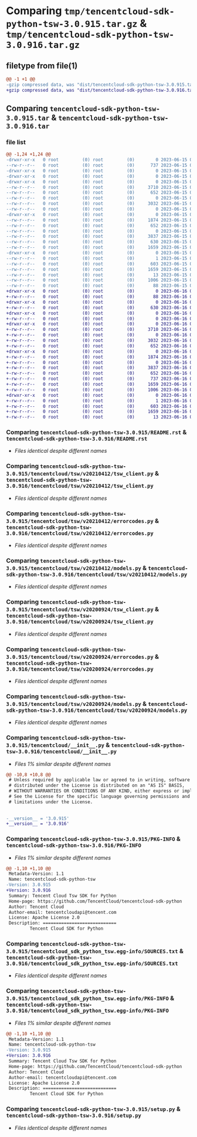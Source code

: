 # Comparing `tmp/tencentcloud-sdk-python-tsw-3.0.915.tar.gz` & `tmp/tencentcloud-sdk-python-tsw-3.0.916.tar.gz`

## filetype from file(1)

```diff
@@ -1 +1 @@
-gzip compressed data, was "dist/tencentcloud-sdk-python-tsw-3.0.915.tar", last modified: Thu Jun 15 00:37:08 2023, max compression
+gzip compressed data, was "dist/tencentcloud-sdk-python-tsw-3.0.916.tar", last modified: Fri Jun 16 00:44:50 2023, max compression
```

## Comparing `tencentcloud-sdk-python-tsw-3.0.915.tar` & `tencentcloud-sdk-python-tsw-3.0.916.tar`

### file list

```diff
@@ -1,24 +1,24 @@
-drwxr-xr-x   0 root         (0) root         (0)        0 2023-06-15 00:37:08.000000 tencentcloud-sdk-python-tsw-3.0.915/
--rw-r--r--   0 root         (0) root         (0)      737 2023-06-15 00:37:08.000000 tencentcloud-sdk-python-tsw-3.0.915/README.rst
-drwxr-xr-x   0 root         (0) root         (0)        0 2023-06-15 00:37:08.000000 tencentcloud-sdk-python-tsw-3.0.915/tencentcloud/
-drwxr-xr-x   0 root         (0) root         (0)        0 2023-06-15 00:37:08.000000 tencentcloud-sdk-python-tsw-3.0.915/tencentcloud/tsw/
-drwxr-xr-x   0 root         (0) root         (0)        0 2023-06-15 00:37:08.000000 tencentcloud-sdk-python-tsw-3.0.915/tencentcloud/tsw/v20210412/
--rw-r--r--   0 root         (0) root         (0)     3710 2023-06-15 00:37:08.000000 tencentcloud-sdk-python-tsw-3.0.915/tencentcloud/tsw/v20210412/tsw_client.py
--rw-r--r--   0 root         (0) root         (0)      652 2023-06-15 00:37:08.000000 tencentcloud-sdk-python-tsw-3.0.915/tencentcloud/tsw/v20210412/errorcodes.py
--rw-r--r--   0 root         (0) root         (0)        0 2023-06-15 00:37:08.000000 tencentcloud-sdk-python-tsw-3.0.915/tencentcloud/tsw/v20210412/__init__.py
--rw-r--r--   0 root         (0) root         (0)     3032 2023-06-15 00:37:08.000000 tencentcloud-sdk-python-tsw-3.0.915/tencentcloud/tsw/v20210412/models.py
--rw-r--r--   0 root         (0) root         (0)        0 2023-06-15 00:37:08.000000 tencentcloud-sdk-python-tsw-3.0.915/tencentcloud/tsw/__init__.py
-drwxr-xr-x   0 root         (0) root         (0)        0 2023-06-15 00:37:08.000000 tencentcloud-sdk-python-tsw-3.0.915/tencentcloud/tsw/v20200924/
--rw-r--r--   0 root         (0) root         (0)     1874 2023-06-15 00:37:08.000000 tencentcloud-sdk-python-tsw-3.0.915/tencentcloud/tsw/v20200924/tsw_client.py
--rw-r--r--   0 root         (0) root         (0)      652 2023-06-15 00:37:08.000000 tencentcloud-sdk-python-tsw-3.0.915/tencentcloud/tsw/v20200924/errorcodes.py
--rw-r--r--   0 root         (0) root         (0)        0 2023-06-15 00:37:08.000000 tencentcloud-sdk-python-tsw-3.0.915/tencentcloud/tsw/v20200924/__init__.py
--rw-r--r--   0 root         (0) root         (0)     3837 2023-06-15 00:37:08.000000 tencentcloud-sdk-python-tsw-3.0.915/tencentcloud/tsw/v20200924/models.py
--rw-r--r--   0 root         (0) root         (0)      630 2023-06-15 00:37:08.000000 tencentcloud-sdk-python-tsw-3.0.915/tencentcloud/__init__.py
--rw-r--r--   0 root         (0) root         (0)     1659 2023-06-15 00:37:08.000000 tencentcloud-sdk-python-tsw-3.0.915/PKG-INFO
-drwxr-xr-x   0 root         (0) root         (0)        0 2023-06-15 00:37:08.000000 tencentcloud-sdk-python-tsw-3.0.915/tencentcloud_sdk_python_tsw.egg-info/
--rw-r--r--   0 root         (0) root         (0)        1 2023-06-15 00:37:08.000000 tencentcloud-sdk-python-tsw-3.0.915/tencentcloud_sdk_python_tsw.egg-info/dependency_links.txt
--rw-r--r--   0 root         (0) root         (0)      603 2023-06-15 00:37:08.000000 tencentcloud-sdk-python-tsw-3.0.915/tencentcloud_sdk_python_tsw.egg-info/SOURCES.txt
--rw-r--r--   0 root         (0) root         (0)     1659 2023-06-15 00:37:08.000000 tencentcloud-sdk-python-tsw-3.0.915/tencentcloud_sdk_python_tsw.egg-info/PKG-INFO
--rw-r--r--   0 root         (0) root         (0)       13 2023-06-15 00:37:08.000000 tencentcloud-sdk-python-tsw-3.0.915/tencentcloud_sdk_python_tsw.egg-info/top_level.txt
--rw-r--r--   0 root         (0) root         (0)     1006 2023-06-15 00:37:08.000000 tencentcloud-sdk-python-tsw-3.0.915/setup.py
--rw-r--r--   0 root         (0) root         (0)       88 2023-06-15 00:37:08.000000 tencentcloud-sdk-python-tsw-3.0.915/setup.cfg
+drwxr-xr-x   0 root         (0) root         (0)        0 2023-06-16 00:44:50.000000 tencentcloud-sdk-python-tsw-3.0.916/
+-rw-r--r--   0 root         (0) root         (0)       88 2023-06-16 00:44:50.000000 tencentcloud-sdk-python-tsw-3.0.916/setup.cfg
+drwxr-xr-x   0 root         (0) root         (0)        0 2023-06-16 00:44:50.000000 tencentcloud-sdk-python-tsw-3.0.916/tencentcloud/
+-rw-r--r--   0 root         (0) root         (0)      630 2023-06-16 00:44:50.000000 tencentcloud-sdk-python-tsw-3.0.916/tencentcloud/__init__.py
+drwxr-xr-x   0 root         (0) root         (0)        0 2023-06-16 00:44:50.000000 tencentcloud-sdk-python-tsw-3.0.916/tencentcloud/tsw/
+-rw-r--r--   0 root         (0) root         (0)        0 2023-06-16 00:44:50.000000 tencentcloud-sdk-python-tsw-3.0.916/tencentcloud/tsw/__init__.py
+drwxr-xr-x   0 root         (0) root         (0)        0 2023-06-16 00:44:50.000000 tencentcloud-sdk-python-tsw-3.0.916/tencentcloud/tsw/v20210412/
+-rw-r--r--   0 root         (0) root         (0)     3710 2023-06-16 00:44:50.000000 tencentcloud-sdk-python-tsw-3.0.916/tencentcloud/tsw/v20210412/tsw_client.py
+-rw-r--r--   0 root         (0) root         (0)        0 2023-06-16 00:44:50.000000 tencentcloud-sdk-python-tsw-3.0.916/tencentcloud/tsw/v20210412/__init__.py
+-rw-r--r--   0 root         (0) root         (0)     3032 2023-06-16 00:44:50.000000 tencentcloud-sdk-python-tsw-3.0.916/tencentcloud/tsw/v20210412/models.py
+-rw-r--r--   0 root         (0) root         (0)      652 2023-06-16 00:44:50.000000 tencentcloud-sdk-python-tsw-3.0.916/tencentcloud/tsw/v20210412/errorcodes.py
+drwxr-xr-x   0 root         (0) root         (0)        0 2023-06-16 00:44:50.000000 tencentcloud-sdk-python-tsw-3.0.916/tencentcloud/tsw/v20200924/
+-rw-r--r--   0 root         (0) root         (0)     1874 2023-06-16 00:44:50.000000 tencentcloud-sdk-python-tsw-3.0.916/tencentcloud/tsw/v20200924/tsw_client.py
+-rw-r--r--   0 root         (0) root         (0)        0 2023-06-16 00:44:50.000000 tencentcloud-sdk-python-tsw-3.0.916/tencentcloud/tsw/v20200924/__init__.py
+-rw-r--r--   0 root         (0) root         (0)     3837 2023-06-16 00:44:50.000000 tencentcloud-sdk-python-tsw-3.0.916/tencentcloud/tsw/v20200924/models.py
+-rw-r--r--   0 root         (0) root         (0)      652 2023-06-16 00:44:50.000000 tencentcloud-sdk-python-tsw-3.0.916/tencentcloud/tsw/v20200924/errorcodes.py
+-rw-r--r--   0 root         (0) root         (0)      737 2023-06-16 00:44:50.000000 tencentcloud-sdk-python-tsw-3.0.916/README.rst
+-rw-r--r--   0 root         (0) root         (0)     1659 2023-06-16 00:44:50.000000 tencentcloud-sdk-python-tsw-3.0.916/PKG-INFO
+-rw-r--r--   0 root         (0) root         (0)     1006 2023-06-16 00:44:50.000000 tencentcloud-sdk-python-tsw-3.0.916/setup.py
+drwxr-xr-x   0 root         (0) root         (0)        0 2023-06-16 00:44:50.000000 tencentcloud-sdk-python-tsw-3.0.916/tencentcloud_sdk_python_tsw.egg-info/
+-rw-r--r--   0 root         (0) root         (0)        1 2023-06-16 00:44:50.000000 tencentcloud-sdk-python-tsw-3.0.916/tencentcloud_sdk_python_tsw.egg-info/dependency_links.txt
+-rw-r--r--   0 root         (0) root         (0)      603 2023-06-16 00:44:50.000000 tencentcloud-sdk-python-tsw-3.0.916/tencentcloud_sdk_python_tsw.egg-info/SOURCES.txt
+-rw-r--r--   0 root         (0) root         (0)     1659 2023-06-16 00:44:50.000000 tencentcloud-sdk-python-tsw-3.0.916/tencentcloud_sdk_python_tsw.egg-info/PKG-INFO
+-rw-r--r--   0 root         (0) root         (0)       13 2023-06-16 00:44:50.000000 tencentcloud-sdk-python-tsw-3.0.916/tencentcloud_sdk_python_tsw.egg-info/top_level.txt
```

### Comparing `tencentcloud-sdk-python-tsw-3.0.915/README.rst` & `tencentcloud-sdk-python-tsw-3.0.916/README.rst`

 * *Files identical despite different names*

### Comparing `tencentcloud-sdk-python-tsw-3.0.915/tencentcloud/tsw/v20210412/tsw_client.py` & `tencentcloud-sdk-python-tsw-3.0.916/tencentcloud/tsw/v20210412/tsw_client.py`

 * *Files identical despite different names*

### Comparing `tencentcloud-sdk-python-tsw-3.0.915/tencentcloud/tsw/v20210412/errorcodes.py` & `tencentcloud-sdk-python-tsw-3.0.916/tencentcloud/tsw/v20210412/errorcodes.py`

 * *Files identical despite different names*

### Comparing `tencentcloud-sdk-python-tsw-3.0.915/tencentcloud/tsw/v20210412/models.py` & `tencentcloud-sdk-python-tsw-3.0.916/tencentcloud/tsw/v20210412/models.py`

 * *Files identical despite different names*

### Comparing `tencentcloud-sdk-python-tsw-3.0.915/tencentcloud/tsw/v20200924/tsw_client.py` & `tencentcloud-sdk-python-tsw-3.0.916/tencentcloud/tsw/v20200924/tsw_client.py`

 * *Files identical despite different names*

### Comparing `tencentcloud-sdk-python-tsw-3.0.915/tencentcloud/tsw/v20200924/errorcodes.py` & `tencentcloud-sdk-python-tsw-3.0.916/tencentcloud/tsw/v20200924/errorcodes.py`

 * *Files identical despite different names*

### Comparing `tencentcloud-sdk-python-tsw-3.0.915/tencentcloud/tsw/v20200924/models.py` & `tencentcloud-sdk-python-tsw-3.0.916/tencentcloud/tsw/v20200924/models.py`

 * *Files identical despite different names*

### Comparing `tencentcloud-sdk-python-tsw-3.0.915/tencentcloud/__init__.py` & `tencentcloud-sdk-python-tsw-3.0.916/tencentcloud/__init__.py`

 * *Files 1% similar despite different names*

```diff
@@ -10,8 +10,8 @@
 # Unless required by applicable law or agreed to in writing, software
 # distributed under the License is distributed on an "AS IS" BASIS,
 # WITHOUT WARRANTIES OR CONDITIONS OF ANY KIND, either express or implied.
 # See the License for the specific language governing permissions and
 # limitations under the License.
 
 
-__version__ = '3.0.915'
+__version__ = '3.0.916'
```

### Comparing `tencentcloud-sdk-python-tsw-3.0.915/PKG-INFO` & `tencentcloud-sdk-python-tsw-3.0.916/PKG-INFO`

 * *Files 1% similar despite different names*

```diff
@@ -1,10 +1,10 @@
 Metadata-Version: 1.1
 Name: tencentcloud-sdk-python-tsw
-Version: 3.0.915
+Version: 3.0.916
 Summary: Tencent Cloud Tsw SDK for Python
 Home-page: https://github.com/TencentCloud/tencentcloud-sdk-python
 Author: Tencent Cloud
 Author-email: tencentcloudapi@tencent.com
 License: Apache License 2.0
 Description: ============================
         Tencent Cloud SDK for Python
```

### Comparing `tencentcloud-sdk-python-tsw-3.0.915/tencentcloud_sdk_python_tsw.egg-info/SOURCES.txt` & `tencentcloud-sdk-python-tsw-3.0.916/tencentcloud_sdk_python_tsw.egg-info/SOURCES.txt`

 * *Files identical despite different names*

### Comparing `tencentcloud-sdk-python-tsw-3.0.915/tencentcloud_sdk_python_tsw.egg-info/PKG-INFO` & `tencentcloud-sdk-python-tsw-3.0.916/tencentcloud_sdk_python_tsw.egg-info/PKG-INFO`

 * *Files 1% similar despite different names*

```diff
@@ -1,10 +1,10 @@
 Metadata-Version: 1.1
 Name: tencentcloud-sdk-python-tsw
-Version: 3.0.915
+Version: 3.0.916
 Summary: Tencent Cloud Tsw SDK for Python
 Home-page: https://github.com/TencentCloud/tencentcloud-sdk-python
 Author: Tencent Cloud
 Author-email: tencentcloudapi@tencent.com
 License: Apache License 2.0
 Description: ============================
         Tencent Cloud SDK for Python
```

### Comparing `tencentcloud-sdk-python-tsw-3.0.915/setup.py` & `tencentcloud-sdk-python-tsw-3.0.916/setup.py`

 * *Files identical despite different names*

